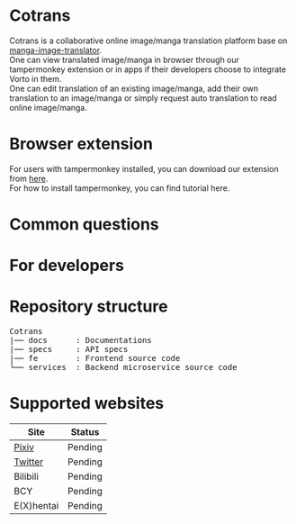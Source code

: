 # Cotrans
Cotrans is a collaborative online image/manga translation platform base on [manga-image-translator](https://github.com/zyddnys/manga-image-translator). \
One can view translated image/manga in browser through our tampermonkey extension or in apps if their developers choose to integrate Vorto in them. \
One can edit translation of an existing image/manga, add their own translation to an image/manga or simply request auto translation to read online image/manga.

# Browser extension
For users with tampermonkey installed, you can download our extension from [here](https://github.com/VoileLabs/imgtrans-userscript). \
For how to install tampermonkey, you can find tutorial here.

# Common questions

# For developers

# Repository structure
<pre>
Cotrans
|── docs      : Documentations
|── specs     : API specs
|── fe        : Frontend source code
└── services  : Backend microservice source code
</pre>

# Supported websites
|Site|Status|
|--|--|
|[Pixiv](https://pixiv.net)|Pending|
|[Twitter](https://twitter.com)|Pending|
|Bilibili|Pending|
|BCY|Pending|
|E(X)hentai|Pending|
